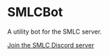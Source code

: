 # SMLCBot

A utility bot for the SMLC server.

[Join the SMLC Discord server](https://discord.gg/DPXW6e9pCz)